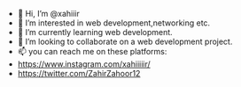 - 👋 Hi, I’m @xahiiir
- 👀 I’m interested in web development,networking etc.
- 🌱 I’m currently learning web development.
- 💞️ I’m looking to collaborate on a web development project.
- 📫 you can reach me on these platforms:
- https://www.instagram.com/xahiiiiir/
- https://twitter.com/ZahirZahoor12

<!---
xahiiir/xahiiir is a ✨ special ✨ repository because its `README.md` (this file) appears on your GitHub profile.
You can click the Preview link to take a look at your changes.
--->
